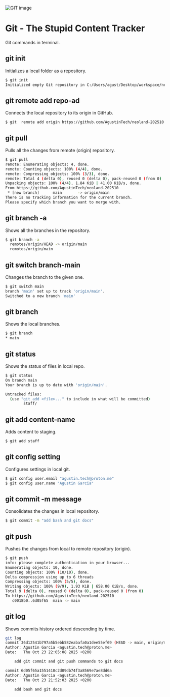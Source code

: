 ![GIT image](https://git-scm.com/images/logos/downloads/Git-Icon-1788C.png)

# Git - The Stupid Content Tracker

Git commands in terminal.

## git init

Initializes a local folder as a repository.

```sh
$ git init 
Initialized empty Git repository in C:/Users/agust/Desktop/workspace/neoland-202510/.git/
```

## git remote add repo-ad

Connects the local repository to its origin in GitHub.

```sh
$ git  remote add origin https://github.com/AgustinTech/neoland-202510
```
## git pull

Pulls all the changes from remote  (origin) repository.

```sh
$ git pull
remote: Enumerating objects: 4, done.
remote: Counting objects: 100% (4/4), done.
remote: Compressing objects: 100% (3/3), done.
remote: Total 4 (delta 0), reused 0 (delta 0), pack-reused 0 (from 0)
Unpacking objects: 100% (4/4), 1.84 KiB | 41.00 KiB/s, done.
From https://github.com/AgustinTech/neoland-202510
 * [new branch]      main       -> origin/main
There is no tracking information for the current branch.
Please specify which branch you want to merge with.
```

## git branch -a

Shows all the branches in the repository.

```sh
$ git branch -a
  remotes/origin/HEAD -> origin/main
  remotes/origin/main
```

## git switch branch-main

Changes the branch to the given one.

```sh
$ git switch main
branch 'main' set up to track 'origin/main'.
Switched to a new branch 'main'
```
## git branch 

Shows the local branches.

```sh
$ git branch
* main
```
## git status

Shows the status of files in local repo.

```sh
$ git status
On branch main
Your branch is up to date with 'origin/main'.

Untracked files:
  (use "git add <file>..." to include in what will be committed)
        staff/
```

## git add content-name

Adds content to staging.

```sh
$ git add staff
```
## git config setting

Configures settings in local git.
```sh
$ git config user.email "agustin.tech@proton.me"
$ git config user.name "Agustin Garcia"
```

## git commit -m message

Consolidates the changes in local repository.

```sh
$ git commit -m "add bash and git docs"
```

## git push

Pushes the changes from local to remote repository (origin).

```sh
$ git push
info: please complete authentication in your browser...
Enumerating objects: 10, done.
Counting objects: 100% (10/10), done.
Delta compression using up to 6 threads
Compressing objects: 100% (5/5), done.
Writing objects: 100% (9/9), 1.93 KiB | 658.00 KiB/s, done.
Total 9 (delta 0), reused 0 (delta 0), pack-reused 0 (from 0)
To https://github.com/AgustinTech/neoland-202510
   c0018b0..6d05f65  main -> main
```

## git log 

Shows commits history ordered descending by time.

```sh
git log
commit 36d12541b797a5b5ebb582eabafa0a1dee55ef69 (HEAD -> main, origin/main, origin/HEAD)
Author: Agustin Garcia <agustin.tech@proton.me>
Date:   Thu Oct 23 22:05:08 2025 +0200

    add git commit and git push commands to git docs

commit 6d05f65a1551410c2d09db74f3a8569e7ae8dd6a
Author: Agustin Garcia <agustin.tech@proton.me>
Date:   Thu Oct 23 21:52:03 2025 +0200

    add bash and git docs
```

